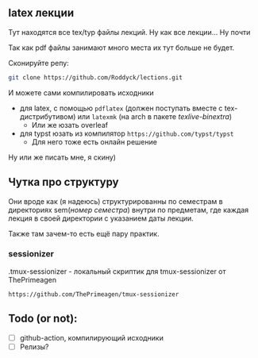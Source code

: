 ## latex лекции
Тут находятся все tex/typ файлы лекций. Ну как все лекции... Ну почти

Так как pdf файлы занимают много места их тут больше не будет.

Сконируйте репу:
```bash
git clone https://github.com/Roddyck/lections.git
```
И можете сами компилировать исходники
- для latex, с помощью `pdflatex` (должен поступать вместе с tex-дистрибутивом)
или `latexmk` (на arch в пакете _texlive-binextra_)
  - Или же юзать overleaf
- для typst юзать из компилятор `https://github.com/typst/typst`
  - Для него тоже есть онлайн решение

Ну или же писать мне, я скину)

## Чутка про структуру
Они вроде как (я надеюсь) структурированны по семестрам в директориях sem(_номер семестра_) внутри
по предметам, где каждая лекция в своей директории с указанием даты лекции.

Также там зачем-то есть ещё пару практик.

### sessionizer
.tmux-sessionizer - локальный скриптик для tmux-sessionizer от ThePrimeagen 
```
https://github.com/ThePrimeagen/tmux-sessionizer
```
## Todo (or not):
- [ ] github-action, компилирующий исходники
- [ ] Релизы?

